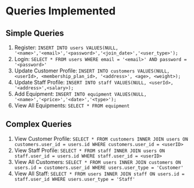 # Queries Implemented

## Simple Queries

1. Register: ```INSERT INTO users VALUES(NULL, '<name>','<email>','<password>','<join_date>','<user_type>');```
1. Login: ```SELECT * FROM users WHERE email = '<email>' AND password = '<password>'```
1. Update Customer Profile: ```INSERT INTO customers VALUES(NULL, <userId>, <membership_plan_id>, '<address>', <age>, <weight>);```
1. Update Staff Profile: ```INSERT INTO staff VALUES(NULL, <userId>, '<address>',<salary>);```
1. Add Equipment: ```INSERT INTO equipment VALUES(NULL, '<name>','<price>','<date>','<type>');```
1. View All Equipments: ```SELECT * FROM equipment```


## Complex Queries
1. View Customer Profile: ```SELECT * FROM customers INNER JOIN users ON customers.user_id = users.id WHERE customers.user_id = <userID>```
1. View Staff Profile: ```SELECT * FROM staff INNER JOIN users ON staff.user_id = users.id WHERE staff.user_id = <userID>```
1. View All Customers: ```SELECT * FROM users INNER JOIN customers ON users.id = customers.user_id WHERE users.user_type = 'Customer'```
1. View All Staff: ```SELECT * FROM users INNER JOIN staff ON users.id = staff.user_id WHERE users.user_type = 'Staff'```